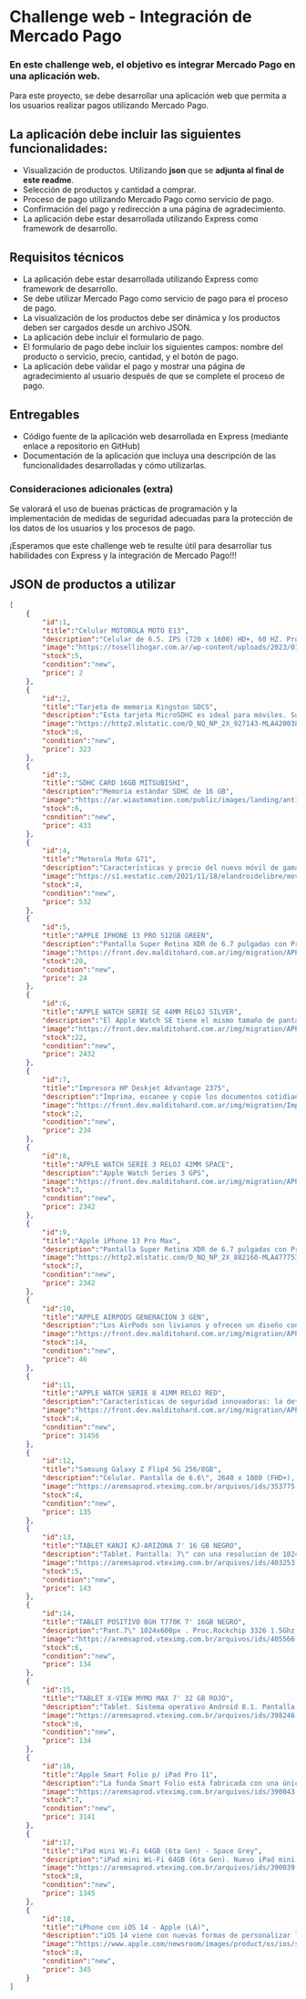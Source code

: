# Challenge web - Integración de Mercado Pago

### En este challenge web, el objetivo es integrar Mercado Pago en una aplicación web.

Para este proyecto, se debe desarrollar una aplicación web que permita a los usuarios realizar pagos utilizando Mercado Pago. 

## La aplicación debe incluir las siguientes funcionalidades:
- Visualización de productos. Utilizando **json** que se **adjunta al final de este readme**.
- Selección de productos y cantidad a comprar.
- Proceso de pago utilizando Mercado Pago como servicio de pago.
- Confirmación del pago y redirección a una página de agradecimiento.
- La aplicación debe estar desarrollada utilizando Express como framework de desarrollo.

## Requisitos técnicos
- La aplicación debe estar desarrollada utilizando Express como framework de desarrollo.
- Se debe utilizar Mercado Pago como servicio de pago para el proceso de pago.
- La visualización de los productos debe ser dinámica y los productos deben ser cargados desde un archivo JSON.
- La aplicación debe incluir el formulario de pago.
- El formulario de pago debe incluir los siguientes campos: nombre del producto o servicio, precio, cantidad, y el botón de pago.
- La aplicación debe validar el pago y mostrar una página de agradecimiento al usuario después de que se complete el proceso de pago.

## Entregables
- Código fuente de la aplicación web desarrollada en Express (mediante enlace a repositorio en GitHub)
- Documentación de la aplicación que incluya una descripción de las funcionalidades desarrolladas y cómo utilizarlas.

### Consideraciones adicionales (extra)

Se valorará el uso de buenas prácticas de programación y la implementación de medidas de seguridad adecuadas para la protección de los datos de los usuarios y los procesos de pago.

¡Esperamos que este challenge web te resulte útil para desarrollar tus habilidades con Express y la integración de Mercado Pago!!!

## JSON de productos a utilizar
```json
[
    {
        "id":1,
        "title":"Celular MOTOROLA MOTO E13",
        "description":"Celular de 6.5. IPS (720 x 1600) HD+, 60 HZ. Procesador Octa core 1.6 GHz",
        "image":"https://tosellihogar.com.ar/wp-content/uploads/2023/01/4682-8.jpg",
        "stock":5,
        "condition":"new",
        "price": 2
    },
    {
        "id":2,
        "title":"Tarjeta de memoria Kingston SDCS",
        "description":"Esta tarjeta MicroSDHC es ideal para móviles. Su tamaño pequeño facilita su uso y ofrece gran comodidad y practicidad",
        "image":"https://http2.mlstatic.com/D_NQ_NP_2X_927143-MLA42003898015_052020-F.webp",
        "stock":6,
        "condition":"new",
        "price": 323
    },
    {
        "id":3,
        "title":"SDHC CARD 16GB MITSUBISHI",
        "description":"Memoria estándar SDHC de 16 GB",
        "image":"https://ar.wiautomation.com/public/images/landing/anticipa/product/ixr5kSQBju7Pi7pvKubx0cCQDzxzM0xa3Hlr00yP7SF08CUNTw2NwdbmOqJl.jpg",
        "stock":6,
        "condition":"new",
        "price": 433
    },
    {
        "id":4,
        "title":"Motorola Moto G71",
        "description":"Características y precio del nuevo móvil de gama media",
        "image":"https://s1.eestatic.com/2021/11/18/elandroidelibre/moviles-android/628198853_215362143_1706x960.jpg",
        "stock":4,
        "condition":"new",
        "price": 532
    },
    {
        "id":5,
        "title":"APPLE IPHONE 13 PRO 512GB GREEN",
        "description":"Pantalla Super Retina XDR de 6.7 pulgadas con ProMotion",
        "image":"https://front.dev.malditohard.com.ar/img/migration/APPLE--IPHONE-13-PRO-512GB-GREEN.webp",
        "stock":20,
        "condition":"new",
        "price": 24
    },
    {
        "id":6,
        "title":"APPLE WATCH SERIE SE 44MM RELOJ SILVER",
        "description":"El Apple Watch SE tiene el mismo tamaño de pantalla que el Apple Watch",
        "image":"https://front.dev.malditohard.com.ar/img/migration/APPLE-WATCH-SERIE-SE-44MM-RELOJ-SILVER.webp",
        "stock":22,
        "condition":"new",
        "price": 2432
    },
    {
        "id":7,
        "title":"Impresora HP Deskjet Advantage 2375",
        "description":"Imprima, escanee y copie los documentos cotidianos con la todo en uno más asequible de HP",
        "image":"https://front.dev.malditohard.com.ar/img/migration/Impresora-HP-Deskjet-Advantage-2375.webp",
        "stock":2,
        "condition":"new",
        "price": 234
    },
    {
        "id":8,
        "title":"APPLE WATCH SERIE 3 RELOJ 42MM SPACE",
        "description":"Apple Watch Series 3 GPS",
        "image":"https://front.dev.malditohard.com.ar/img/migration/APPLE-WATCH-SERIE-3-RELOJ-42MM-SPACE-GREY-GPS.webp",
        "stock":3,
        "condition":"new",
        "price": 2342
    },
    {
        "id":9,
        "title":"Apple iPhone 13 Pro Max",
        "description":"Pantalla Super Retina XDR de 6.7 pulgadas con ProMotion que brinda una respuesta más rápida",
        "image":"https://http2.mlstatic.com/D_NQ_NP_2X_882160-MLA47775355993_102021-F.webp",
        "stock":7,
        "condition":"new",
        "price": 2342
    },
    {
        "id":10,
        "title":"APPLE AIRPODS GENERACION 3 GEN",
        "description":"Los AirPods son livianos y ofrecen un diseño contorneado. Se sientan en el ángulo correcto para mayor comodidad y para dirigir mejor el audio a su oído",
        "image":"https://front.dev.malditohard.com.ar/img/migration/APPLE-AIRPODS-GENERACION-3-GEN.webp",
        "stock":14,
        "condition":"new",
        "price": 46
    },
    {
        "id":11,
        "title":"APPLE WATCH SERIE 8 41MM RELOJ RED",
        "description":"Características de seguridad innovadoras: la detección de golpes y la detección de caídas pueden conectarte automáticamente con servicios de emergencia en caso de un choque severo en el coche o una caída dura",
        "image":"https://front.dev.malditohard.com.ar/img/migration/APPLE-WATCH-SERIE-8-41MM-RELOJ-RED.webp",
        "stock":4,
        "condition":"new",
        "price": 31456
    },
    {
        "id":12,
        "title":"Samsung Galaxy Z Flip4 5G 256/8GB",
        "description":"Celular. Pantalla de 6.6\", 2640 x 1080 (FHD+), Dynamic AMOLED 2X, 120Hz. Procesador Snapdragon 8+ gen 1 Qualcomm SM8475, Octa core 3.18GHz,2.7GHz,2GHz",
        "image":"https://aremsaprod.vteximg.com.br/arquivos/ids/353775-1000-1000/image-c4aebff59af3460a8fd362de463f6bc5.jpg?v=637983425000730000",
        "stock":4,
        "condition":"new",
        "price": 135
    },
    {
        "id":13,
        "title":"TABLET KANJI KJ-ARIZONA 7' 16 GB NEGRO",
        "description":"Tablet. Pantalla: 7\" con una resolucion de 1024 x 600 Px. Procesador: Quad Core. Almacenamiento: 16 Gb. Memoria RAM: 2 Gb. Wifi. Bluetooth",
        "image":"https://aremsaprod.vteximg.com.br/arquivos/ids/403253-500-500/image-f8c02d7d65e34df097e6b57e359ac50b.jpg?v=638151083134600000",
        "stock":5,
        "condition":"new",
        "price": 143
    },
    {
        "id":14,
        "title":"TABLET POSITIVO BGH T770K 7' 16GB NEGRO",
        "description":"Pant.7\" 1024x600px . Proc.Rockchip 3326 1.5Ghz. SO Android 8.1. Memoria int.16Gb/RAM 1Gb. Camara frontal 0.3mp. Wi-Fi. Multitouch. USB. Video HD. Bateria 2400mAh. Incluye: funda de silicona, cargador, cable USB",
        "image":"https://aremsaprod.vteximg.com.br/arquivos/ids/405566-1000-1000/image-37a62e119e8a4f31b418769a7f125565.jpg?v=638163037014930000",
        "stock":6,
        "condition":"new",
        "price": 134
    },
    {
        "id":15,
        "title":"TABLET X-VIEW MYMO MAX 7' 32 GB ROJO",
        "description":"Tablet. Sistema operativo Android 8.1. Pantalla LCD 7. Resolucion HD 1024 x 600 Px. Almacenamiento: 32 GB. Memoria RAM 2GB DDR3. Multi touch capacitiva. Conexion Micro USB. Dual camera 0.3mp / 2.0mp. Slot Micro SD (expansible hasta 128GB). Conexion WiFi 8",
        "image":"https://aremsaprod.vteximg.com.br/arquivos/ids/398246-1000-1000/image-0e2e87803e7d4f8f8bed89d98ec59709.jpg?v=638143238344070000",
        "stock":6,
        "condition":"new",
        "price": 134
    },
    {
        "id":16,
        "title":"Apple Smart Folio p/ iPad Pro 11",
        "description":"La funda Smart Folio está fabricada con una única pieza de poliuretano para proteger tu iPad Air por ambos lados. También lo activa cuando la abres y lo pone en reposo cuando la cierras. Puedes plegar la Smart Folio en distintas posiciones y convertirla en el soporte perfecto para leer, escribir, ver películas o hacer videollamadas FaceTime.",
        "image":"https://aremsaprod.vteximg.com.br/arquivos/ids/390043-1000-1000/image-5c790b14abdb411c8e5c7af09405013f.jpg?v=638116505512970000",
        "stock":7,
        "condition":"new",
        "price": 3141
    },
    {
        "id":17,
        "title":"iPad mini Wi-Fi 64GB (6ta Gen) - Space Grey",
        "description":"iPad mini Wi-Fi 64GB (6ta Gen). Nuevo iPad mini Grande en poder. Mini en tamaño. Marca: Apple Línea: iPad Mini 6ta Gen Procesador: Chip A15 Bionic con arquitectura de 64 bits Capacidad: 64GB Tamaño de la pantalla: 8,3 Con conexión celular: no Nombre del sistema operativo: iPadOS15 Conectividad: wifi-bluetooth Cantidad de cámaras traseras: 1 Alto: 19,54 cm Ancho: 13,48 cm Profundidad: 0,63 cm Peso: 293 g",
        "image":"https://aremsaprod.vteximg.com.br/arquivos/ids/390039-1000-1000/image-f4f9b08fe8d24c4bb624f401f21e935a.jpg?v=638116500424370000",
        "stock":8,
        "condition":"new",
        "price": 1345
    },
    {
        "id":18,
        "title":"iPhone con iOS 14 - Apple (LA)",
        "description":"iOS 14 viene con nuevas formas de personalizar la pantalla de inicio, descubrir y usar apps con App Clips, y mantenerse conectado con Mensajes",
        "image":"https://www.apple.com/newsroom/images/product/os/ios/standard/Apple_ios14-app-library-screen_06222020_inline.jpg.large.jpg",
        "stock":8,
        "condition":"new",
        "price": 345
    }
]
```